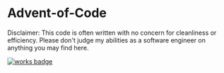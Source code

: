 # Advent-of-Code

Disclaimer: This code is often written with no concern for cleanliness or efficiency. Please don't judge my abilities as a software engineer on anything you may find here.

[![works badge](https://cdn.rawgit.com/nikku/works-on-my-machine/v0.2.0/badge.svg)](https://github.com/nikku/works-on-my-machine)
